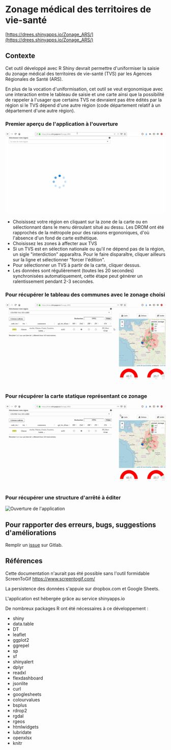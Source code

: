 # Zonage médical des territoires de vie-santé

[https://drees.shinyapps.io/Zonage_ARS/](https://drees.shinyapps.io/Zonage_ARS/)

## Contexte

Cet outil développé avec R Shiny devrait permettre d'uniformiser la saisie du zonage médical des territoires de vie-santé (TVS) par les Agences Régionales de Santé (ARS).

En plus de la vocation d'uniformisation, cet outil se veut ergonomique avec une interaction entre le tableau de saisie et une carte ainsi que la possibilité de rappeler à l'usager que certains TVS ne devraient pas être édités par la région si le TVS dépend d'une autre région (code département relatif à un département d'une autre région).

### Premier aperçu de l'application à l'ouverture 

![Ouverture de l'application](www/usage_debut.gif)

- Choisissez votre région en cliquant sur la zone de la carte ou en sélectionnant dans le menu déroulant situé au dessu. Les DROM ont été rapprochés de la métropole pour des raisons ergononiques, d'où l'absence d'un fond de carte esthétique.
- Choisissez les zones à affecter aux TVS
- Si un TVS est en sélection nationale ou qu'il ne dépend pas de la région, un sigle "interdiction" apparaîtra. Pour le faire disparaître, cliquer ailleurs sur la ligne et sélectionner "forcer l'édition".
- Pour sélectionner un TVS à partir de la carte, cliquer dessus.
- Les données sont régulièrement (toutes les 20 secondes) synchronisées automatiquement, cette étape peut générer un ralentissement pendant 2-3 secondes.

### Pour récupérer le tableau des communes avec le zonage choisi

![Ouverture de l'application](www/get_excel.gif)


### Pour récupérer la carte statique représentant ce zonage

![Ouverture de l'application](www/get_carte.gif)

### Pour récupérer une structure d'arrêté à éditer

![Ouverture de l'application](www/get_arrêté.gif)

## Pour rapporter des erreurs, bugs, suggestions d'améliorations

Remplir un [issue](https://gitlab.com/DREES_code/formulaire_zonage_ars/issues) sur Gitlab.

## Références


Cette documentation n'aurait pas été possible sans l'outil formidable ScreenToGif https://www.screentogif.com/


La persistence des données s'appuie sur dropbox.com et Google Sheets.


L'application est hébergée grâce au service shinyapps.io


De nombreux packages R ont été nécessaires à ce développement : 

- shiny
- data.table
- DT
- leaflet
- ggplot2
- ggrepel
- sp
- sf
- shinyalert
- dplyr
- readxl
- flexdashboard
- jsonlite
- curl
- googlesheets
- colourvalues
- bsplus
- rdrop2
- rgdal
- rgeos
- htmlwidgets
- lubridate
- openxlsx
- knitr

